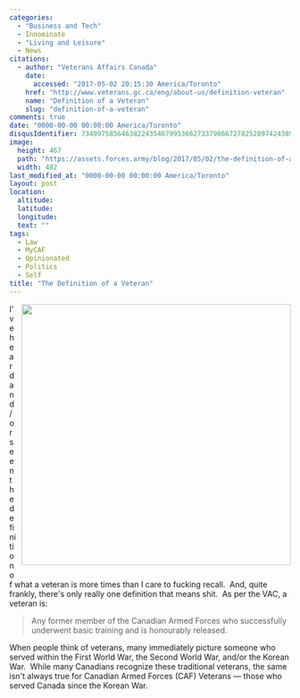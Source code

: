 ```yaml
---
categories:
  - "Business and Tech"
  - Innominate
  - "Living and Leisure"
  - News
citations:
  - author: "Veterans Affairs Canada"
    date:
      accessed: "2017-05-02 20:15:30 America/Toronto"
    href: "http://www.veterans.gc.ca/eng/about-us/definition-veteran"
    name: "Definition of a Veteran"
    slug: "definition-of-a-veteran"
comments: true
date: "0000-00-00 00:00:00 America/Toronto"
disqusIdentifier: 7349975856463822435467995366273379866727825289742438982353495858878563579425246955826699722569943275
image:
  height: 467
  path: "https://assets.forces.army/blog/2017/05/02/the-definition-of-a-veteran/hotlink-ok/veteran_482x467.png"
  width: 482
last_modified_at: "0000-00-00 00:00:00 America/Toronto"
layout: post
location:
  altitude: 
  latitude: 
  longitude: 
  text: ""
tags:
  - Law
  - MyCAF
  - Opinionated
  - Politics
  - Self
title: "The Definition of a Veteran"
---
```


<img
  alt="" height="467" src="{{ site.uri.assets }}/blog/2017/05/02/the-definition-of-a-veteran/veteran_482x467.png"
  style="border: 0px; float: right; margin-bottom: 10px; margin-left: 10px;" width="482" />
<p>
  I've heard and/or seen the definition of what a veteran is more times than I care to fucking recall.&nbsp; And, quite frankly, there's only really one
  definition that means shit.&nbsp; As per the VAC, a veteran is:
  <blockquote cite="{{ site.url }}{{ page.url }}#cite-definition-of-a-veteran">
    Any former member of the Canadian Armed Forces who successfully underwent basic training and is honourably released.
  </blockquote>
</p>
<p>
  When people think of veterans, many immediately picture someone who served within the First World War, the Second World War, and/or the Korean War.&nbsp;
  While many Canadians recognize these traditional veterans, the same isn't always true for Canadian Armed Forces (CAF) Veterans &#8212; those who served Canada
  since the Korean War.
</p>

